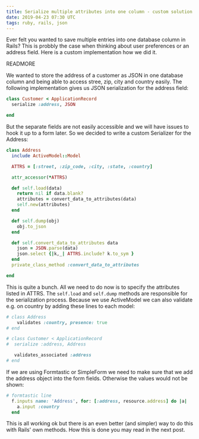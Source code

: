 ```yaml
---
title: Serialize multiple attributes into one column - custom solution
date: 2019-04-23 07:30 UTC
tags: ruby, rails, json
---
```


Ever felt you wanted to save multiple entries into one database column in Rails? This is probbly the case when thinking about user preferences or an address field.
Here is a custom implementation how we did it.

READMORE

We wanted to store the address of a customer as JSON in one database column and being able to access stree, zip, city and country easily.
The following implementation gives us JSON serialization for the address field:

```ruby
class Customer < ApplicationRecord
  serialize :address, JSON

end
```

But the separate fields are not easily accessible and we will have issues to hook it up to a form later.
So we decided to write a custom Serializer for the Address:

```ruby
class Address
  include ActiveModel::Model

  ATTRS = [:street, :zip_code, :city, :state, :country]

  attr_accessor(*ATTRS)

  def self.load(data)
    return nil if data.blank?
    attributes = convert_data_to_attributes(data)
    self.new(attributes)
  end

  def self.dump(obj)
    obj.to_json
  end

  def self.convert_data_to_attributes data
    json = JSON.parse(data)
    json.select {|k,_| ATTRS.include? k.to_sym }
  end
  private_class_method :convert_data_to_attributes

end
```

This is quite a bunch. All we need to do now is to specify the attributes listed in ATTRS. The `self.load` and `self.dump` methods are responsible for the serialization process.
Because we use ActiveModel we can also validate e.g. on country by adding these lines to each model:

```ruby
# class Address
    validates :country, presence: true
# end

# class Customer < ApplicationRecord
#  serialize :address, Address

   validates_associated :address
# end
```

If we are using Formtastic or SimpleForm we need to make sure that we add the address object into the form fields. Otherwise the values would not be shown:

```ruby
# formtastic line
  f.inputs name: 'Address', for: [:address, resource.address] do |a|
    a.input :country
  end
```

This is all working ok but there is an even better (and simpler) way to do this with Rails' own methods. How this is done you may read in the next post.
